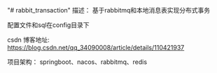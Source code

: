 "# rabbit_transaction" 
描述：
基于rabbitmq和本地消息表实现分布式事务

配置文件和sql在config目录下

csdn 博客地址: https://blog.csdn.net/qq_34090008/article/details/110421937

项目架构：
springboot、nacos、rabbitmq、redis

